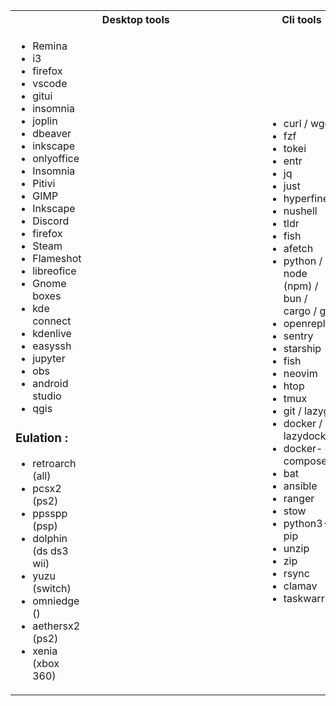 <table>
<tr>
<th> Desktop tools </th>
<th> Cli tools </th>
</tr>
<tr>
<td style="padding-right:30vw">

- Remina
- i3
- firefox
- vscode
- gitui
- insomnia
- joplin
- dbeaver
- inkscape
- onlyoffice
- Insomnia
- Pitivi
- GIMP
- Inkscape
- Discord
- firefox
- Steam
- Flameshot
- libreofice
- Gnome boxes
- kde connect
- kdenlive
- easyssh
- jupyter
- obs
- android studio
- qgis

### Eulation : 
- retroarch (all)  
- pcsx2 (ps2)
- ppsspp (psp)
- dolphin (ds ds3 wii)
- yuzu (switch)
- omniedge ()
- aethersx2 (ps2)
- xenia (xbox 360) 


</td>
<td>

- curl / wget
- fzf
- tokei
- entr
- jq
- just
- hyperfine
- nushell
- tldr
- fish
- afetch
- python / node (npm) / bun / cargo / go
- openreplay
- sentry
- starship
- fish
- neovim
- htop
- tmux
- git / lazygit
- docker / lazydocker
- docker-compose
- bat
- ansible
- ranger
- stow
- python3-pip
- unzip
- zip
- rsync
- clamav
- taskwarrior
</td>
</tr>
</table>